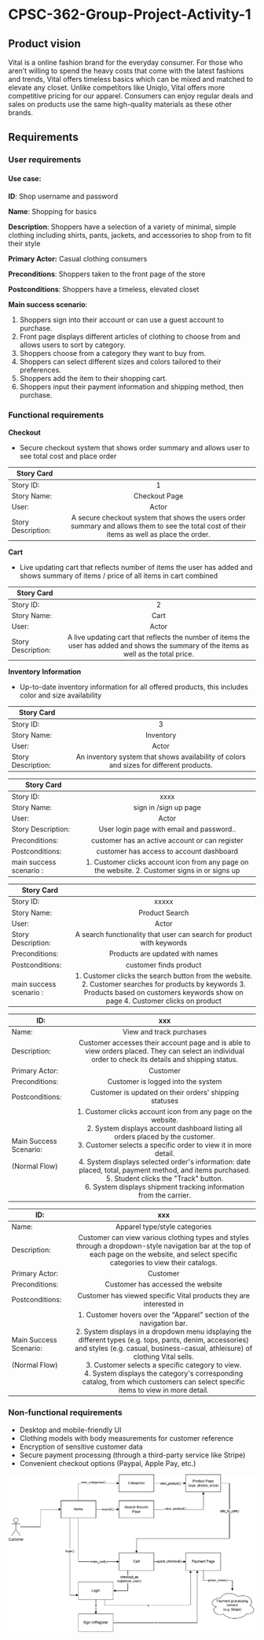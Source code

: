 # CPSC-362-Group-Project-Activity-1

## Product vision
Vital is a online fashion brand for the everyday consumer. For those who aren’t willing to spend the heavy costs that come with the latest fashions and trends, Vital offers timeless basics which can be mixed and matched to elevate any closet. Unlike competitors like Uniqlo, Vital offers more competitive pricing for our apparel. Consumers can enjoy regular deals and sales on products use the same high-quality materials as these other brands.

## Requirements

### User requirements
#### Use case:
**ID**: Shop username and password

**Name**: Shopping for basics

**Description**: Shoppers have a selection of a variety of minimal, simple clothing including shirts, pants, jackets, and accessories to shop from to fit their style

**Primary Actor:** Casual clothing consumers

**Preconditions**: Shoppers taken to the front page of the store

**Postconditions**: Shoppers have a timeless, elevated closet

**Main success scenario**: 
1. Shoppers sign into their account or can use a guest account to purchase.
2. Front page displays different articles of clothing to choose from and allows users to sort by category.
3. Shoppers choose from a category they want to buy from.
4. Shoppers can select different sizes and colors tailored to their preferences.
5. Shoppers add the item to their shopping cart.
6. Shoppers input their payment information and shipping method, then purchase.

### Functional requirements
__Checkout__
* Secure checkout system that shows order summary and allows user to see total cost and place order

| Story Card    |           |
| -------------     |:---------:|
| Story ID: |1|
| Story Name: | Checkout Page|
| User: |  Actor   |
| Story Description: |A secure checkout system that shows the users order summary and allows them to see the total cost of their items as well as place the order. |


__Cart__
* Live updating cart that reflects number of items the user has added and shows summary of items / price of all items in cart combined


| Story Card    |           |
| ------------- |:---------:|
| Story ID:    |2|
| Story Name:      | Cart |
|User:         | Actor   |
| Story Description:     | A live updating cart that reflects the number of items the user has added and shows the summary of the items as well as the total price. |


__Inventory Information__
* Up-to-date inventory information for all offered products, this includes color and size availability 

| Story Card    |           |
| ------------- |:---------:|
| Story ID:    |3|
| Story Name:      | Inventory |
|User:         | Actor   |
| Story Description:     | An inventory system that shows availability of colors and sizes for different products. |

| Story Card    |           |
| ------------- |:---------:|
| Story ID:    |xxxx|
| Story Name:      | sign in /sign up page |
|User:         | Actor   |
| Story Description:     | User login page with email and password.. |
| Preconditions: | customer  has an active account or can register |
| Postconditions: | customer  has access to account dashboard |
| main success scenario : | 1. Customer clicks account icon from any page on the website. 2. Customer signs in or signs up  |

| Story Card    |           |
| ------------- |:---------:|
| Story ID:    |xxxxx|
| Story Name:      | Product Search |
|User:         | Actor   |
| Story Description:     | A search functionality that user can search for product with keywords |
| Preconditions: | Products are updated with names |
| Postconditions: | customer finds product |
| main success scenario : | 1. Customer clicks the search button from the website. 2. Customer searches for products by keywords 3. Products based on customers keywords show on page 4. Customer clicks on product |

| ID: | xxx |
| ------------- |:-------------:|
| Name: | View and track purchases |
| Description: | Customer accesses their account page and is able to view orders placed. They can select an individual order to check its details and shipping status. |
| Primary Actor: | Customer |
| Preconditions: | Customer is logged into the system |
| Postconditions: | Customer is updated on their orders' shipping statuses |
| Main Success Scenario:<br><br>(Normal Flow) | 1. Customer clicks account icon from any page on the website.<br>2. System displays account dashboard listing all orders placed by the customer.<br>3. Customer selects a specific order to view it in more detail.<br>4. System displays selected order's information: date placed, total, payment method, and items purchased.<br>5. Student clicks the "Track" button.<br>6. System displays shipment tracking information from the carrier. |


| ID:  | xxx |
| ------------- |:-------------:|
| Name:      | Apparel type/style categories     |
| Description:      | Customer can view various clothing types and styles through a dropdown-style navigation bar at the top of each page on the website, and select specific categories to view their catalogs. |
| Primary Actor:      | Customer     |
| Preconditions: | Customer has accessed the website |
| Postconditions: | Customer has viewed specific Vital products they are interested in |
| Main Success Scenario:<br><br>(Normal Flow) | 1. Customer hovers over the "Apparel" section of the navigation bar. <br> 2. System displays in a dropdown menu idsplaying the different types (e.g. tops, pants, denim, accessories) and styles (e.g. casual, business-casual, athleisure) of clothing Vital sells. <br> 3. Customer selects a specific category to view. <br> 4. System displays the category's corresponding catalog, from which customers can select specific items to view in more detail. |



### Non-functional requirements
- Desktop and mobile-friendly UI
- Clothing models with body measurements for customer reference 
- Encryption of sensitive customer data
- Secure payment processing (through a third-party service like Stripe)
- Convenient checkout options (Paypal, Apple Pay, etc.)
  
![Diagramming](https://github.com/msavoiu/CPSC-362-Group-Project-Activity-1/blob/09ccb42f5b07b26ddc2258c5af26541856db8f3b/fds.drawio.png)
